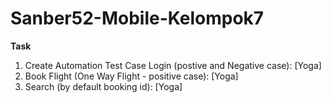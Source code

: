 # Sanber52-Mobile-Kelompok7

**Task**
1.  Create Automation Test Case Login (postive and Negative case): [Yoga]
2.  Book Flight (One Way Flight - positive case): [Yoga]
3.  Search (by default booking id): [Yoga]